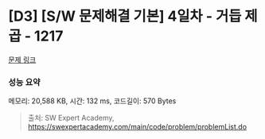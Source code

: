 # [D3] [S/W 문제해결 기본] 4일차 - 거듭 제곱 - 1217 

[문제 링크](https://swexpertacademy.com/main/code/problem/problemDetail.do?contestProbId=AV14dUIaAAUCFAYD) 

### 성능 요약

메모리: 20,588 KB, 시간: 132 ms, 코드길이: 570 Bytes



> 출처: SW Expert Academy, https://swexpertacademy.com/main/code/problem/problemList.do